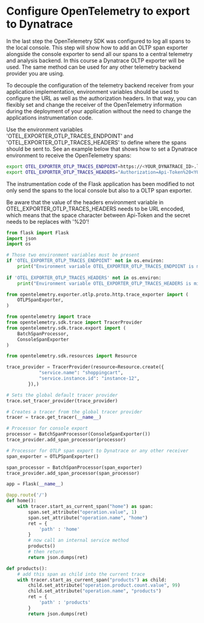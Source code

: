# Configure OpenTelemetry to export to Dynatrace

In the last step the OpenTelemetry SDK was configured to log all spans to the local console.
This step will show how to add an OLTP span exporter alongside the console exporter to send all
our spans to a central telemetry and analysis backend.
In this course a Dynatrace OLTP exporter will be used. The same method can be used for any other
telemetry backend provider you are using.

To decouple the configuration of the telemetry backend receiver from your application implementation,
environment variables should be used to configure the URL as well as the authorization headers.
In that way, you can flexibly set and change the receiver of the OpenTelemetry information during the
deployment of your application without the need to change the applications instrumentation code.

Use the environment variables 'OTEL_EXPORTER_OTLP_TRACES_ENDPOINT' and 'OTEL_EXPORTER_OTLP_TRACES_HEADERS' to define where the spans should be sent to.
See an example below that shows how to set a Dynatrace environment to receive the OpenTelemetry spans:

```bash
export OTEL_EXPORTER_OTLP_TRACES_ENDPOINT=https://<YOUR_DYNATRACE_ID>.live.dynatrace.com/api/v2/otlp/v1/traces
export OTEL_EXPORTER_OTLP_TRACES_HEADERS="Authorization=Api-Token%20<YOUR_DYNATRACE_API_TOKEN>"
```

The instrumentation code of the Flask application has been modified to not only send the spans to the local
console but also to a OLTP span exporter.

Be aware that the value of the headers environment variable in OTEL_EXPORTER_OTLP_TRACES_HEADERS needs to be URL encoded, which means that the space character between Api-Token and the secret needs to be replaces with '%20'!

```python
from flask import Flask
import json
import os

# Those two environment variables must be present
if 'OTEL_EXPORTER_OTLP_TRACES_ENDPOINT' not in os.environ:
    print("Environment variable OTEL_EXPORTER_OTLP_TRACES_ENDPOINT is missing!")
    
if 'OTEL_EXPORTER_OTLP_TRACES_HEADERS' not in os.environ:
    print("Environment variable OTEL_EXPORTER_OTLP_TRACES_HEADERS is missing!")

from opentelemetry.exporter.otlp.proto.http.trace_exporter import (
    OTLPSpanExporter,
)

from opentelemetry import trace
from opentelemetry.sdk.trace import TracerProvider
from opentelemetry.sdk.trace.export import (
    BatchSpanProcessor,
    ConsoleSpanExporter
)

from opentelemetry.sdk.resources import Resource

trace_provider = TracerProvider(resource=Resource.create({
            "service.name": "shoppingcart",
            "service.instance.id": "instance-12",
        }),)

# Sets the global default tracer provider
trace.set_tracer_provider(trace_provider)

# Creates a tracer from the global tracer provider
tracer = trace.get_tracer(__name__)

# Processor for console export
processor = BatchSpanProcessor(ConsoleSpanExporter())
trace_provider.add_span_processor(processor)

# Processor for OTLP span export to Dynatrace or any other receiver
span_exporter = OTLPSpanExporter()

span_processor = BatchSpanProcessor(span_exporter)
trace_provider.add_span_processor(span_processor)

app = Flask(__name__)

@app.route('/')
def home():
    with tracer.start_as_current_span("home") as span:
        span.set_attribute("operation.value", 1)
        span.set_attribute("operation.name", "home")
        ret = { 
            'path' : 'home'    
        }
        # now call an internal service method
        products()
        # then return
        return json.dumps(ret)

def products():
    # add this span as child into the current trace
    with tracer.start_as_current_span("products") as child:
        child.set_attribute("operation.product.count.value", 99)
        child.set_attribute("operation.name", "products")
        ret = { 
            'path' : 'products'    
        }
        return json.dumps(ret)
```